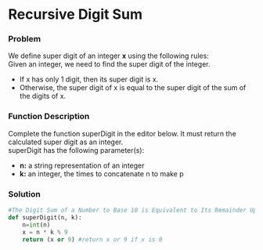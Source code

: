 # Recursive Digit Sum

### Problem

We define super digit of an integer **x** using the following rules:
<br>
Given an integer, we need to find the super digit of the integer.
<br>
* If x has only 1 digit, then its super digit is x.
* Otherwise, the super digit of x is equal to the super digit of the sum of the digits of x.

### Function Description
Complete the function superDigit in the editor below. It must return the calculated super digit as an integer.
<br>
superDigit has the following parameter(s):
<br>
* **n:** a string representation of an integer
* **k:** an integer, the times to concatenate n to make p

### Solution

```python
#The Digit Sum of a Number to Base 10 is Equivalent to Its Remainder Upon Division by 9
def superDigit(n, k):
    n=int(n)
    x = n * k % 9
    return (x or 9) #return x or 9 if x is 0 
```
